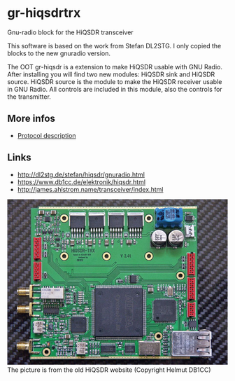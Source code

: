 # gr-hiqsdrtrx
Gnu-radio  block for the HiQSDR transceiver

This software is based on the work from Stefan DL2STG. I only copied the blocks to the new gnuradio version.

The OOT gr-hiqsdr is a extension to make HiQSDR usable with GNU Radio. 
After installing you will find two new modules: HiQSDR sink and HiQSDR source.
HiQSDR source is the module to make the HiQSDR receiver usable in GNU Radio. 
All controls are included in this module, also the controls for the transmitter. 

## More infos

* [Protocol description](https://github.com/dg1vs/gr-hiqsdrtrx/blob/main/docs/info/N2ADR_HiQSDR_control_doc_20120111.pdf)

## Links 
* http://dl2stg.de/stefan/hiqsdr/gnuradio.html
* https://www.db1cc.de/elektronik/hiqsdr.html
* http://james.ahlstrom.name/transceiver/index.html

![Picture of the HiQSDR from DB1CC](https://github.com/dg1vs/gr-hiqsdrtrx/blob/main/docs/info/900px-HiQSDR_V2.4t_TOP_WEB.JPG?raw=true)
The picture is from the old HiQSDR website (Copyright Helmut DB1CC) 
